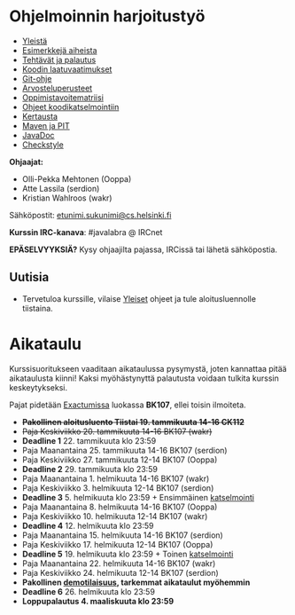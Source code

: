 # Ohjelmoinnin harjoitustyö
* [Yleistä](ohjeet/Yleistä.md)
* [Esimerkkejä aiheista](ohjeet/Esimerkkejä-aiheista.md)
* [Tehtävät ja palautus](ohjeet/Tehtävät-ja-palautus.md)
* [Koodin laatuvaatimukset](ohjeet/Koodin-laatuvaatimukset.md)
* [Git-ohje](ohjeet/Git-ohje.md)
* [Arvosteluperusteet](ohjeet/Arvosteluperusteet.md)
* [Oppimistavoitematriisi](http://www.cs.helsinki.fi/courses/58160/matriisi)
* [Ohjeet koodikatselmointiin](ohjeet/Koodikatselmointi.md)
* [Kertausta](ohjeet/Kertausta.md)
* [Maven ja PIT](ohjeet/Maven-ja-PIT.md)
* [JavaDoc](ohjeet/JavaDoc.md)
* [Checkstyle](ohjeet/Checkstyle.md)

**Ohjaajat:**
* Olli-Pekka Mehtonen (Ooppa)
* Atte Lassila (serdion)
* Kristian Wahlroos (wakr)


Sähköpostit: etunimi.sukunimi@cs.helsinki.fi

**Kurssin IRC-kanava**:
\#javalabra @ IRCnet

**EPÄSELVYYKSIÄ?** Kysy ohjaajilta pajassa, IRCissä tai lähetä sähköpostia.

## Uutisia

* Tervetuloa kurssille, vilaise [Yleiset](ohjeet/Yleistä.md) ohjeet ja tule aloitusluennolle tiistaina.

# Aikataulu

Kurssisuoritukseen vaaditaan aikataulussa pysymystä, joten kannattaa pitää aikataulusta kiinni! Kaksi myöhästynyttä palautusta voidaan tulkita kurssin keskeytykseksi.

Pajat pidetään [Exactumissa](http://www.helsinki.fi/teknos/opetustilat/kumpula/gh2b/default.htm) luokassa **BK107**, ellei toisin ilmoiteta.

* ~~**Pakollinen aloitusluento Tiistai 19. tammikuuta 14-16 CK112**~~
* ~~Paja Keskiviikko 20. tammikuuta 14-16 BK107 (wakr)~~
* **Deadline 1** 22. tammikuuta klo 23:59
* Paja Maanantaina 25. tammikuuta 14-16 BK107 (serdion)
* Paja Keskiviikko 27. tammikuuta 12-14 BK107 (Ooppa)
* **Deadline 2** 29. tammikuuta klo 23:59
* Paja Maanantaina 1. helmikuuta 14-16 BK107 (wakr)
* Paja Keskiviikko 3. helmikuuta 12-14 BK107 (serdion)
* **Deadline 3** 5. helmikuuta klo 23:59 + Ensimmäinen [katselmointi](ohjeet/Koodikatselmointi.md)
* Paja Maanantaina 8. helmikuuta 14-16 BK107 (Ooppa)
* Paja Keskiviikko 10. helmikuuta 12-14 BK107 (wakr)
* **Deadline 4** 12. helmikuuta klo 23:59
* Paja Maanantaina 15. helmikuuta 14-16 BK107 (serdion)
* Paja Keskiviikko 17. helmikuuta 12-14 BK107 (Ooppa)
* **Deadline 5** 19. helmikuuta klo 23:59 + Toinen [katselmointi](ohjeet/Koodikatselmointi.md)
* Paja Maanantaina 22. helmikuuta 14-16 BK107 (wakr)
* Paja Keskiviikko 24. helmikuuta 12-14 BK107 (serdion)
* **Pakollinen [demotilaisuus](ohjeet/Koodikatselmointi.md), tarkemmat aikataulut myöhemmin**
* **Deadline 6** 26. helmikuuta klo 23:59
* **Loppupalautus 4. maaliskuuta klo 23:59**
